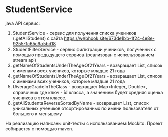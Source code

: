 # StudentService
java API сервис:
1) StudentService - сервис для получения списка учеников (.getAllStudent) с сайта https://webhook.site/673de1bb-1f24-4e8e-9255-1c65c9a5bd18 
2) StudentFilterService  - сервис фильтрации учеников, полученных с помощью предыдущего сервиса (реализован с использованием stream api)
3) getNameOfStudentsUnderTheAgeOf21Years - возвращает List<String>, список c именами всех учеников, которые младше 21 года   
4) getNameOfStudentsUnderTheAgeOf21Years - возвращает List<String>, список c именами всех учеников, которые младше 21 года   
5) tAverageGradeInTheClass - возвращает Map<Integer, Double>, справочник где ключ - id класса, а значением будет средняя оценка учеников в этом классе.
6) getAllStudentsReverseSortedByName - возвращает List<Student>, список уникальных учеников отсортированных по имени пользователя от большего к меньшему 
    

На реализацию написаны unit-тесты с использованием Mockito.
Проект собирается с помощью maven.
